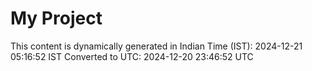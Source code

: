 # My Project

This content is dynamically generated in Indian Time (IST): 2024-12-21 05:16:52 IST
Converted to UTC: 2024-12-20 23:46:52 UTC
